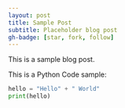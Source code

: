 ```yaml
---
layout: post
title: Sample Post
subtitle: Placeholder blog post
gh-badge: [star, fork, follow]
---
```


This is a sample blog post.


This is a Python Code sample:

```python
hello = "Hello" + " World"
print(hello)
```

